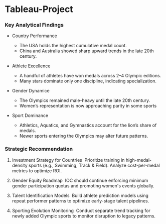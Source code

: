 # Tableau-Project

### Key Analytical Findings 

* Country Performance
  - The USA holds the highest cumulative medal count.
  - China and Australia showed sharp upward trends in the late 20th century. 

* Athlete Excellence
  - A handful of athletes have won medals across 2–4 Olympic editions.
  - Many stars dominate only one discipline, indicating specialization. 

* Gender Dynamice
  - The Olympics remained male-heavy until the late 20th century.
  - Women’s representation is now approaching parity in some sports

* Sport Dominance
  - Athletics, Aquatics, and Gymnastics account for the lion’s share of medals.
  - Newer sports entering the Olympics may alter future patterns.

### Strategic Recommendation 

1. Investment Strategy for Countries  
  Prioritize training in high-medal-density sports (e.g., Swimming, Track & Field). Analyze cost-per-medal metrics to optimize ROI. 

2. Gender Equity Roadmap 
  IOC should continue enforcing minimum gender participation quotas and promoting women's events globally.  

3. Talent Identification Models  
  Build athlete prediction models using repeat performer patterns to optimize early-stage talent pipelines.  

4. Sporting Evolution Monitoring  
  Conduct separate trend tracking for newly added Olympic sports to monitor disruption to legacy patterns.
